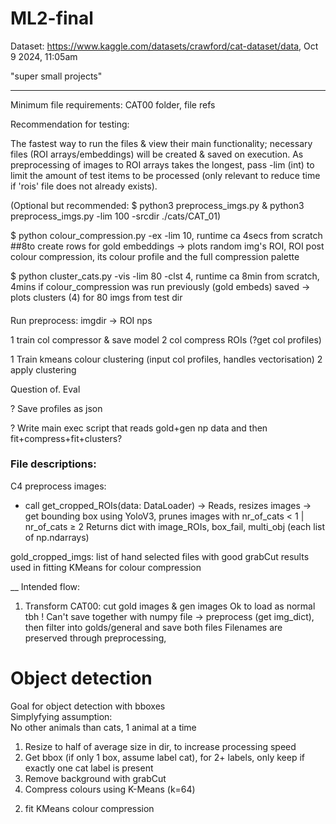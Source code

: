 # ML2-final

Dataset: https://www.kaggle.com/datasets/crawford/cat-dataset/data, Oct 9 2024, 11:05am

"super small projects"

___

Minimum file requirements: CAT00 folder, file refs

Recommendation for testing:  

The fastest way to run the files & view their main functionality; necessary files (ROI arrays/embeddings) will be created & saved on execution. As preprocessing of images to ROI arrays takes the longest, pass -lim (int) to limit the amount of test items to be processed (only relevant to reduce time if 'rois' file  does not already exists).

(Optional but recommended: $ python3 preprocess_imgs.py & python3 preprocess_imgs.py -lim 100 -srcdir ./cats/CAT_01)


$ python colour_compression.py -ex -lim 10, runtime ca 4secs from scratch ##8to create rows for gold embeddings
-> plots random img's ROI, ROI post colour compression, its colour profile and the full compression palette

$ python cluster_cats.py -vis -lim 80 -clst 4, runtime ca 8min from scratch, 4mins if colour_compression was run previously (gold embeds) saved
-> plots clusters (4) for 80 imgs from test dir




####
Run preprocess: imgdir -> ROI nps

1 train col compressor & save model
2 col compress ROIs (?get col profiles)

1 Train kmeans colour clustering (input col profiles, handles vectorisation)
2 apply clustering 

Question of. Eval

? Save profiles as json

? Write main exec script that reads gold+gen np data and then fit+compress+fit+clusters?

### File descriptions:

C4 preprocess images: 
- call get_cropped_ROIs(data: DataLoader)
-> Reads, resizes images
-> get bounding box using YoloV3, prunes images with nr_of_cats < 1 | nr_of_cats ≥ 2
Returns dict with image_ROIs, box_fail, multi_obj (each list of np.ndarrays)


gold_cropped_imgs: list of hand selected files with good grabCut results used in fitting KMeans for colour compression

__
Intended flow:

1) Transform CAT00: cut gold images & gen images
Ok to load as normal tbh
! Can't save together with numpy file
-> preprocess (get img_dict), then filter into golds/general and save both files
Filenames are preserved through preprocessing, 

# Object detection
Goal for object detection with bboxes  
Simplyfying assumption:  
No other animals than cats, 1 animal at a time  

1. Resize to half of average size in dir, to increase processing speed
2. Get bbox (if only 1 box, assume label cat), for 2+ labels, only keep if exactly one cat label is present
3. Remove background with grabCut
4. Compress colours using K-Means (k=64)



2) fit KMeans colour compression